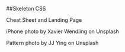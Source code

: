 ##Skeleton CSS

Cheat Sheet and Landing Page

iPhone photo by Xavier Wendling on Unsplash

Pattern photo by JJ Ying on Unsplash
